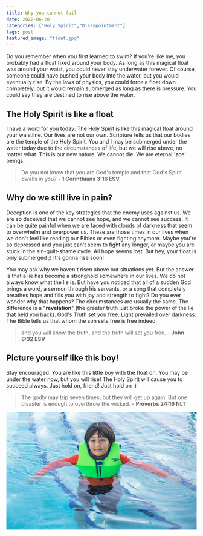 ```yaml
---
title: Why you cannot fail
date: 2022-06-20
categories: ["Holy Spirit","Dissapointment"]
tags: post
featured_image: "float.jpg"
---
```


Do you remember when you first learned to swim? If you're like me, you probably had a float fixed around your body. As long as this magical float was around your waist, you could never stay underwater forever. Of course, someone could have pushed your body into the water, but you would eventually rise. By the laws of physics, you could force a float down completely, but it would remain submerged as long as there is pressure. You could say they are destined to rise above the water.

## The Holy Spirit is like a float

I have a word for you today: The Holy Spirit is like this magical float around your waistline. Our lives are not our own. Scripture tells us that our bodies are the temple of the Holy Spirit. You and I may be submerged under the water today due to the circumstances of life, but we will rise above, no matter what. This is our new nature. We cannot die. We are eternal 'zoe' beings.

> Do you not know that you are God's temple and that God's Spirit dwells in you? - **1 Corinthians 3:16 ESV**

## Why do we still live in pain?

Deception is one of the key strategies that the enemy uses against us. We are so deceived that we cannot see hope, and we cannot see success. It can be quite painful when we are faced with clouds of darkness that seem to overwhelm and overpower us. These are those times in our lives when we don't feel like reading our Bibles or even fighting anymore. Maybe you're so depressed and you just can't seem to fight any longer, or maybe you are stuck in the sin-guilt-shame cycle. All hope seems lost. But hey, your float is only submerged ;) It's gonna rise soon!

You may ask why we haven't risen above our situations yet. But the answer is that a lie has become a stronghold somewhere in our lives. We do not always know what the lie is. But have you noticed that all of a sudden God brings a word, a sermon through his servants, or a song that completely breathes hope and fills you with joy and strength to fight? Do you ever wonder why that happens? The circumstances are usually the same. The difference is a "**revelation**" (the greater truth just broke the power of the lie that held you back). God's Truth set you free. Light prevailed over darkness. The Bible tells us that whom the son sets free is free indeed.

> and you will know the truth, and the truth will set you free. - **John 8:32 ESV**

## Picture yourself like this boy!

Stay encouraged. You are like this little boy with the float on. You may be under the water now, but you will rise! The Holy Spirit will cause you to succeed always. Just hold on, friend! Just hold on :)

> The godly may trip seven times, but they will get up again. But one disaster is enough to overthrow the wicked. - **Proverbs 24:16 NLT**

![Float](/img/blog/swimming-float.jpg)